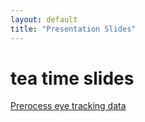 ```yaml
---
layout: default
title: "Presentation Slides"
---
```


# tea time slides

[Prerocess eye tracking data](/slides/example.pdf)